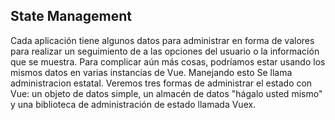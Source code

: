 ## State Management

Cada aplicación tiene algunos datos para administrar en forma de valores para realizar un seguimiento de
a las opciones del usuario o la información que se muestra. Para complicar aún más
cosas, podríamos estar usando los mismos datos en varias instancias de Vue. Manejando esto
Se llama administracion estatal. Veremos tres formas de administrar el estado con Vue:
un objeto de datos simple, un almacén de datos "hágalo usted mismo" y una biblioteca de administración de estado llamada
Vuex.
